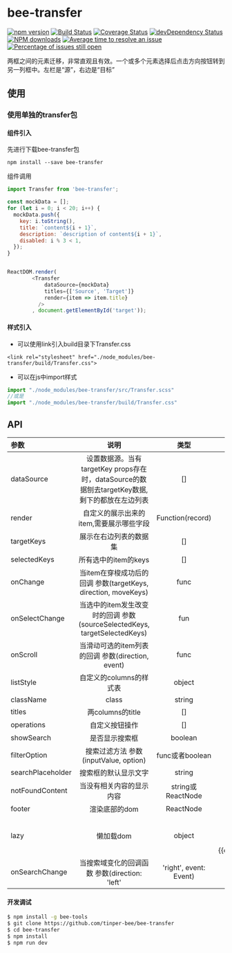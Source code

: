 # bee-transfer

[![npm version](https://img.shields.io/npm/v/bee-transfer.svg)](https://www.npmjs.com/package/bee-transfer)
[![Build Status](https://img.shields.io/travis/tinper-bee/bee-transfer/master.svg)](https://travis-ci.org/tinper-bee/bee-transfer)
[![Coverage Status](https://coveralls.io/repos/github/tinper-bee/bee-transfer/badge.svg?branch=master)](https://coveralls.io/github/tinper-bee/bee-transfer?branch=master)
[![devDependency Status](https://img.shields.io/david/dev/tinper-bee/bee-transfer.svg)](https://david-dm.org/tinper-bee/bee-transfer#info=devDependencies)
[![NPM downloads](http://img.shields.io/npm/dm/bee-transfer.svg?style=flat)](https://npmjs.org/package/bee-transfer)
[![Average time to resolve an issue](http://isitmaintained.com/badge/resolution/tinper-bee/bee-transfer.svg)](http://isitmaintained.com/project/tinper-bee/bee-transfer "Average time to resolve an issue")
[![Percentage of issues still open](http://isitmaintained.com/badge/open/tinper-bee/bee-transfer.svg)](http://isitmaintained.com/project/tinper-bee/bee-transfer "Percentage of issues still open")


两框之间的元素迁移，非常直观且有效。一个或多个元素选择后点击方向按钮转到另一列框中。左栏是“源”，右边是“目标”

## 使用

### 使用单独的transfer包
#### 组件引入
先进行下载bee-transfer包
```
npm install --save bee-transfer
```
组件调用
```js
import Transfer from 'bee-transfer';

const mockData = [];
for (let i = 0; i < 20; i++) {
  mockData.push({
    key: i.toString(),
    title: `content${i + 1}`,
    description: `description of content${i + 1}`,
    disabled: i % 3 < 1,
  });
}


ReactDOM.render(
        <Transfer
		    dataSource={mockData}
		    titles={['Source', 'Target']}
		    render={item => item.title}
		  />
        , document.getElementById('target'));
```
#### 样式引入
- 可以使用link引入build目录下Transfer.css
```
<link rel="stylesheet" href="./node_modules/bee-transfer/build/Transfer.css">
```
- 可以在js中import样式
```js
import "./node_modules/bee-transfer/src/Transfer.scss"
//或是
import "./node_modules/bee-transfer/build/Transfer.css"
```






## API

|参数|说明|类型|默认值|
|:--|:---:|:--:|---:|
|dataSource|设置数据源。当有targetKey props存在时，dataSource的数据刨去targetKey数据,剩下的都放在左边列表|[]|[]|
|render|自定义的展示出来的item,需要展示哪些字段|Function(record)|-|
|targetKeys|展示在右边列表的数据集|[]|[]|
|selectedKeys|所有选中的item的keys|[]|[]|
|onChange|当item在穿梭成功后的回调 参数(targetKeys, direction, moveKeys)|func|-|
|onSelectChange| 当选中的item发生改变时的回调 参数(sourceSelectedKeys, targetSelectedKeys)|fun|-|
|onScroll| 当滑动可选的item列表的回调	参数(direction, event)|func|-|
|listStyle|自定义的columns的样式表|object	|-|
|className|class|string|''|''|
|titles|两columns的title|[]|-|
|operations|自定义按钮操作|[]|'>', '<'|
|showSearch|是否显示搜索框|boolean	|false|
|filterOption|搜索过滤方法	参数(inputValue, option)|func或者boolean	|-|
|searchPlaceholder|搜索框的默认显示文字|string|'Search here'|
|notFoundContent|当没有相关内容的显示内容|string或ReactNode|	'The list is empty'|
|footer|渲染底部的dom|ReactNode|-|
|lazy|懒加载dom|object|当tranfer放在bee-modal里 添加参数 lazy={{container:"modal"}}|
|onSearchChange|当搜索域变化的回调函数 参数(direction: 'left'|'right', event: Event)|func|-|


#### 开发调试

```sh
$ npm install -g bee-tools
$ git clone https://github.com/tinper-bee/bee-transfer
$ cd bee-transfer
$ npm install
$ npm run dev
```
